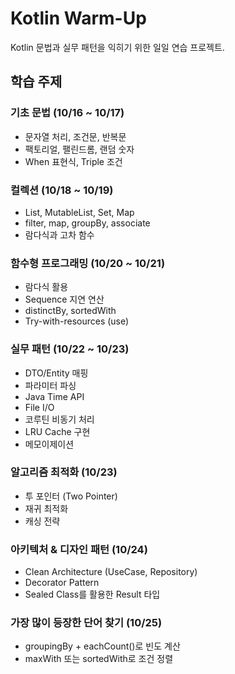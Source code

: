 # Kotlin Warm-Up

Kotlin 문법과 실무 패턴을 익히기 위한 일일 연습 프로젝트.

## 학습 주제

### 기초 문법 (10/16 ~ 10/17)
- 문자열 처리, 조건문, 반복문
- 팩토리얼, 팰린드롬, 랜덤 숫자
- When 표현식, Triple 조건

### 컬렉션 (10/18 ~ 10/19)
- List, MutableList, Set, Map
- filter, map, groupBy, associate
- 람다식과 고차 함수

### 함수형 프로그래밍 (10/20 ~ 10/21)
- 람다식 활용
- Sequence 지연 연산
- distinctBy, sortedWith
- Try-with-resources (use)

### 실무 패턴 (10/22 ~ 10/23)
- DTO/Entity 매핑
- 파라미터 파싱
- Java Time API
- File I/O
- 코루틴 비동기 처리
- LRU Cache 구현
- 메모이제이션

### 알고리즘 최적화 (10/23)
- 투 포인터 (Two Pointer)
- 재귀 최적화
- 캐싱 전략

### 아키텍처 & 디자인 패턴 (10/24)
- Clean Architecture (UseCase, Repository)
- Decorator Pattern
- Sealed Class를 활용한 Result 타입

### 가장 많이 등장한 단어 찾기 (10/25)
- groupingBy + eachCount()로 빈도 계산
- maxWith 또는 sortedWith로 조건 정렬